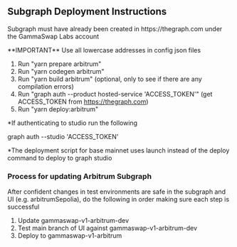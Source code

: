## Subgraph Deployment Instructions

<p>Subgraph must have already been created in https://thegraph.com under the GammaSwap Labs account</p>
**IMPORTANT** Use all lowercase addresses in config json files

1. Run "yarn prepare arbitrum"
2. Run "yarn codegen arbitrum"
3. Run "yarn build arbitrum" (optional, only to see if there are any compilation errors)
4. Run "graph auth --product hosted-service 'ACCESS_TOKEN'" (get ACCESS_TOKEN from https://thegraph.com)
5. Run "yarn deploy:arbitrum"

*If authenticating to studio run the following

graph auth --studio 'ACCESS_TOKEN'

*The deployment script for base mainnet uses launch instead of the deploy command to deploy to graph studio

### Process for updating Arbitrum Subgraph

After confident changes in test environments are safe in the subgraph and UI (e.g. arbitrumSepolia), do the following
in order making sure each step is successful

1. Update gammaswap-v1-arbitrum-dev
2. Test main branch of UI against gammaswap-v1-arbitrum-dev
3. Deploy to gammaswap-v1-arbitrum